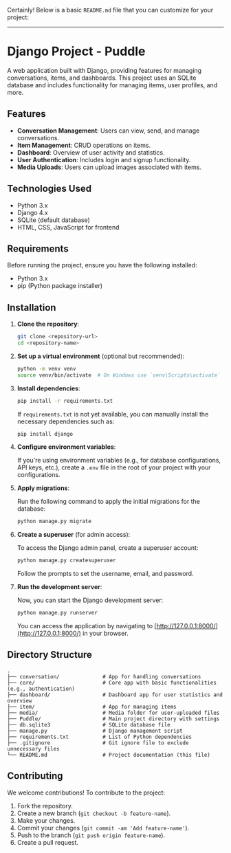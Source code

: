 Certainly! Below is a basic `README.md` file that you can customize for your project:

---

# Django Project - Puddle

A web application built with Django, providing features for managing conversations, items, and dashboards. This project uses an SQLite database and includes functionality for managing items, user profiles, and more.

## Features

- **Conversation Management**: Users can view, send, and manage conversations.
- **Item Management**: CRUD operations on items.
- **Dashboard**: Overview of user activity and statistics.
- **User Authentication**: Includes login and signup functionality.
- **Media Uploads**: Users can upload images associated with items.

## Technologies Used

- Python 3.x
- Django 4.x
- SQLite (default database)
- HTML, CSS, JavaScript for frontend

## Requirements

Before running the project, ensure you have the following installed:

- Python 3.x
- pip (Python package installer)

## Installation

1. **Clone the repository**:

   ```bash
   git clone <repository-url>
   cd <repository-name>
   ```

2. **Set up a virtual environment** (optional but recommended):

   ```bash
   python -m venv venv
   source venv/bin/activate  # On Windows use `venv\Scripts\activate`
   ```

3. **Install dependencies**:

   ```bash
   pip install -r requirements.txt
   ```

   If `requirements.txt` is not yet available, you can manually install the necessary dependencies such as:

   ```bash
   pip install django
   ```

4. **Configure environment variables**:

   If you're using environment variables (e.g., for database configurations, API keys, etc.), create a `.env` file in the root of your project with your configurations.

5. **Apply migrations**:

   Run the following command to apply the initial migrations for the database:

   ```bash
   python manage.py migrate
   ```

6. **Create a superuser** (for admin access):

   To access the Django admin panel, create a superuser account:

   ```bash
   python manage.py createsuperuser
   ```

   Follow the prompts to set the username, email, and password.

7. **Run the development server**:

   Now, you can start the Django development server:

   ```bash
   python manage.py runserver
   ```

   You can access the application by navigating to [http://127.0.0.1:8000/](http://127.0.0.1:8000/) in your browser.

## Directory Structure

```plaintext
.
├── conversation/              # App for handling conversations
├── core/                      # Core app with basic functionalities (e.g., authentication)
├── dashboard/                 # Dashboard app for user statistics and overview
├── item/                      # App for managing items
├── media/                     # Media folder for user-uploaded files
├── Puddle/                    # Main project directory with settings
├── db.sqlite3                 # SQLite database file
├── manage.py                  # Django management script
├── requirements.txt           # List of Python dependencies
├── .gitignore                 # Git ignore file to exclude unnecessary files
└── README.md                  # Project documentation (this file)
```

## Contributing

We welcome contributions! To contribute to the project:

1. Fork the repository.
2. Create a new branch (`git checkout -b feature-name`).
3. Make your changes.
4. Commit your changes (`git commit -am 'Add feature-name'`).
5. Push to the branch (`git push origin feature-name`).
6. Create a pull request.

